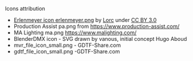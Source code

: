 Icons attribution

- [Erlenmeyer icon erlenmeyer.png](https://game-icons.net/1x1/lorc/erlenmeyer.html) by [Lorc](https://lorcblog.blogspot.com/) under [CC BY 3.0](https://creativecommons.org/licenses/by/3.0/)
- Production Assist pa.png from https://www.production-assist.com/
- MA Lighting ma.png https://www.malighting.com/
- BlenderDMX icon - SVG drawn by vanous, initial concept Hugo Aboud
- mvr_file_icon_small.png - GDTF-Share.com
- gdtf_file_icon_small.png -GDTF-Share.com
